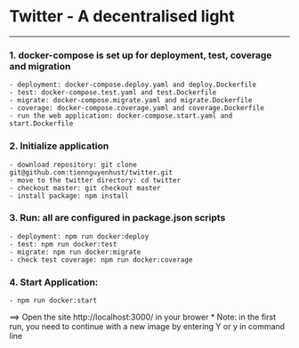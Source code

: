 # Twitter - A decentralised light

**************

### 1. docker-compose is set up for deployment, test, coverage and migration
    - deployment: docker-compose.deploy.yaml and deploy.Dockerfile
    - test: docker-compose.test.yaml and test.Dockerfile
    - migrate: docker-compose.migrate.yaml and migrate.Dockerfile
    - coverage: docker-compose.coverage.yaml and coverage.Dockerfile
    - run the web application: docker-compose.start.yaml and start.Dockerfile

### 2. Initialize application
    - download repository: git clone git@github.com:tiennguyenhust/twitter.git
    - move to the twitter directory: cd twitter
    - checkout master: git checkout master
    - install package: npm install

### 3. Run: all are configured in package.json scripts
    - deployment: npm run docker:deploy
    - test: npm run docker:test
    - migrate: npm run docker:migrate
    - check test coverage: npm run docker:coverage

### 4. Start Application:
    - npm run docker:start

==> Open the site http://localhost:3000/ in your brower
    * Note: in the first run, you need to continue with a new image by entering Y or y in command line

